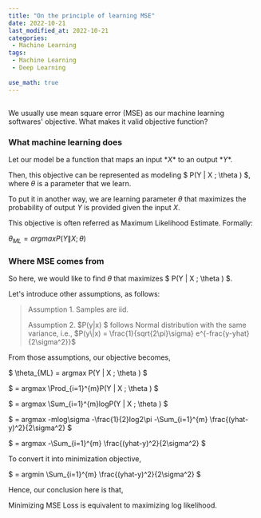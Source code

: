 ```yaml
---
title: "On the principle of learning MSE"
date: 2022-10-21
last_modified_at: 2022-10-21
categories:
 - Machine Learning
tags:
 - Machine Learning
 - Deep Learning
 
use_math: true
---
```


## 

We usually use mean square error (MSE) as our machine learning softwares' objective. What makes it valid objective function?



### What machine learning does

Let our model be a function that maps an input $*X*$ to an output $*Y*$.

Then, this objective can be represented as modeling $ P(Y \| X ; \theta ) $, where $\theta$ is a parameter that we learn. 

To put it in another way, we are learning parameter $\theta$ that maximizes the probability of output $Y$ is provided given the input $X$.



This objective is often referred as Maximum Likelihood Estimate. Formally:

$\theta_{ML} = argmax  P(Y \| X ; \theta )$



### Where MSE comes from

So here, we would like to find $\theta$ that maximizes $ P(Y \| X ; \theta ) $.

Let's introduce other assumptions, as follows:

> Assumption 1. Samples are iid.
>
> Assumption 2. $P(y|x) $ follows Normal distribution with the same variance, i.e., $P(y\|x) = \frac{1}{sqrt{2\pi}\sigma} e^{-frac{y-yhat}{2\sigma^2}}$



From those assumptions, our objective becomes,

$ \theta_{ML} = argmax  P(Y \| X ; \theta ) $

$ = argmax  \Prod_{i=1}^{m}P(Y \| X ; \theta ) $

$ = argmax  \Sum_{i=1}^{m}logP(Y \| X ; \theta ) $

$ = argmax  -mlog\sigma -\frac{1}{2}log2\pi -\Sum_{i=1}^{m} \frac{(yhat-y)^2}{2\sigma^2} $

$ = argmax  -\Sum_{i=1}^{m} \frac{(yhat-y)^2}{2\sigma^2} $



To convert it into minimization objective,

$ = argmin  \Sum_{i=1}^{m} \frac{(yhat-y)^2}{2\sigma^2} $



Hence, our conclusion here is that, 

Minimizing MSE Loss is equivalent to maximizing log likelihood.



 

